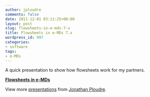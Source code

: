 ```yaml
---
author: jploudre
comments: false
date: 2011-12-01 03:11:25+00:00
layout: post
slug: flowsheets-in-e-mds-7-x
title: Flowsheets in e-MDs 7.x
wordpress_id: 997
categories:
- software
tags:
- e-MDs
---
```


A quick presentation to show how flowsheets work for my partners.

**[Flowsheets in e-MDs](http://www.slideshare.net/jploudre/flowsheets-in-emds)**

View more [presentations](http://www.slideshare.net/) from [Jonathan Ploudre](http://www.slideshare.net/jploudre).
